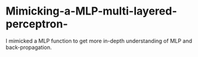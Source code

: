 # Mimicking-a-MLP-multi-layered-perceptron-
I mimicked a MLP function to get more in-depth understanding of MLP and back-propagation.
